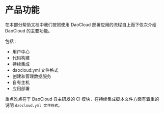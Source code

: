 # 产品功能

在本部分帮助文档中我们按照使用 DaoCloud 部署应用的流程自上而下依次介绍 DaoCloud 的主要功能。

<!-- TODO: 重建产品功能部分 -->

包括：
  * 用户中心
  * 代码构建
  * 持续集成
  * daocloud.yml 文件格式
  * 创建和管理数据服务
  * 自有主机
  * 应用部署

重点难点在于 DaoCloud 自主研发的 CI 模块，在持续集成脚本文件方面有着重的说明 `daocloud.yml 文件格式`。
